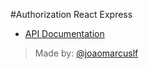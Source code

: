 #Authorization React Express

- [API Documentation](https://github.com/joaomarcuslf/authorization-react-express/blob/master/authorization-express-api/Readme.md)

> Made by: [@joaomarcuslf](http://joaomarcuslf.github.io/)
